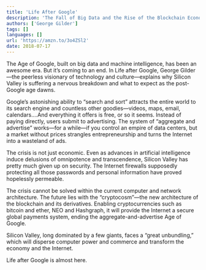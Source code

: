 ```yaml
---
title: 'Life After Google'
description: 'The Fall of Big Data and the Rise of the Blockchain Economy'
authors: ['George Gilder']
tags: []
languages: []
url: 'https://amzn.to/3o4ZSl2'
date: 2018-07-17
---
```


The Age of Google, built on big data and machine intelligence, has been an awesome era. But it’s coming to an end. In Life after Google, George Gilder—the peerless visionary of technology and culture—explains why Silicon Valley is suffering a nervous breakdown and what to expect as the post-Google age dawns.

Google’s astonishing ability to “search and sort” attracts the entire world to its search engine and countless other goodies—videos, maps, email, calendars….And everything it offers is free, or so it seems. Instead of paying directly, users submit to advertising. The system of “aggregate and advertise” works—for a while—if you control an empire of data centers, but a market without prices strangles entrepreneurship and turns the Internet into a wasteland of ads.

The crisis is not just economic. Even as advances in artificial intelligence induce delusions of omnipotence and transcendence, Silicon Valley has pretty much given up on security. The Internet firewalls supposedly protecting all those passwords and personal information have proved hopelessly permeable.

The crisis cannot be solved within the current computer and network architecture. The future lies with the “cryptocosm”—the new architecture of the blockchain and its derivatives. Enabling cryptocurrencies such as bitcoin and ether, NEO and Hashgraph, it will provide the Internet a secure global payments system, ending the aggregate-and-advertise Age of Google.

Silicon Valley, long dominated by a few giants, faces a “great unbundling,” which will disperse computer power and commerce and transform the economy and the Internet.

Life after Google is almost here.
